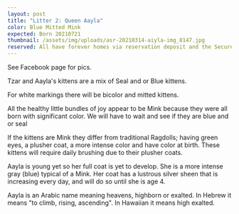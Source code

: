 ```yaml
---
layout: post
title: "Litter 2: Queen Aayla"
color: Blue Mitted Mink
expected: Born 20210721
thumbnail: /assets/img/uploads/asr-20210314-aiyla-img_8147.jpg
reserved: All have forever homes via reservation deposit and the Secure Waitlist
---
```

See Facebook page for pics. 

Tzar and Aayla's kittens are a mix of Seal and or Blue kittens.  

For white markings there will be bicolor and mitted kittens.

All the healthy little bundles of joy appear to be Mink because they were all born with significant color. We will have to wait and see if they are blue and or seal

 If the kittens are Mink they differ from traditional Ragdolls; having green eyes,  a plusher coat, a more intense color and have color at birth. These kittens will require daily brushing due to their plusher coats. 

Aayla is young yet so her full coat is yet to develop. She is a more intense gray (blue) typical of a Mink.  Her coat has a lustrous silver sheen that is increasing every day, and will do so until she is age 4. 

Aayla is an Arabic name meaning heavens, highborn or exalted. In Hebrew it means "to climb, rising, ascending". In Hawaiian it means high exalted.